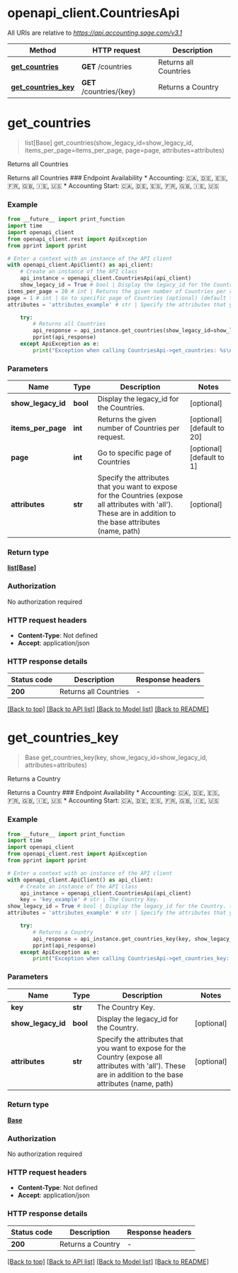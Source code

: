 # openapi_client.CountriesApi

All URIs are relative to *https://api.accounting.sage.com/v3.1*

Method | HTTP request | Description
------------- | ------------- | -------------
[**get_countries**](CountriesApi.md#get_countries) | **GET** /countries | Returns all Countries
[**get_countries_key**](CountriesApi.md#get_countries_key) | **GET** /countries/{key} | Returns a Country


# **get_countries**
> list[Base] get_countries(show_legacy_id=show_legacy_id, items_per_page=items_per_page, page=page, attributes=attributes)

Returns all Countries

Returns all Countries  ### Endpoint Availability  * Accounting: 🇨🇦, 🇩🇪, 🇪🇸, 🇫🇷, 🇬🇧, 🇮🇪, 🇺🇸 * Accounting Start: 🇨🇦, 🇩🇪, 🇪🇸, 🇫🇷, 🇬🇧, 🇮🇪, 🇺🇸

### Example

```python
from __future__ import print_function
import time
import openapi_client
from openapi_client.rest import ApiException
from pprint import pprint

# Enter a context with an instance of the API client
with openapi_client.ApiClient() as api_client:
    # Create an instance of the API class
    api_instance = openapi_client.CountriesApi(api_client)
    show_legacy_id = True # bool | Display the legacy_id for the Countries. (optional)
items_per_page = 20 # int | Returns the given number of Countries per request. (optional) (default to 20)
page = 1 # int | Go to specific page of Countries (optional) (default to 1)
attributes = 'attributes_example' # str | Specify the attributes that you want to expose for the Countries (expose all attributes with 'all'). These are in addition to the base attributes (name, path) (optional)

    try:
        # Returns all Countries
        api_response = api_instance.get_countries(show_legacy_id=show_legacy_id, items_per_page=items_per_page, page=page, attributes=attributes)
        pprint(api_response)
    except ApiException as e:
        print("Exception when calling CountriesApi->get_countries: %s\n" % e)
```

### Parameters

Name | Type | Description  | Notes
------------- | ------------- | ------------- | -------------
 **show_legacy_id** | **bool**| Display the legacy_id for the Countries. | [optional] 
 **items_per_page** | **int**| Returns the given number of Countries per request. | [optional] [default to 20]
 **page** | **int**| Go to specific page of Countries | [optional] [default to 1]
 **attributes** | **str**| Specify the attributes that you want to expose for the Countries (expose all attributes with &#39;all&#39;). These are in addition to the base attributes (name, path) | [optional] 

### Return type

[**list[Base]**](Base.md)

### Authorization

No authorization required

### HTTP request headers

 - **Content-Type**: Not defined
 - **Accept**: application/json

### HTTP response details
| Status code | Description | Response headers |
|-------------|-------------|------------------|
**200** | Returns all Countries |  -  |

[[Back to top]](#) [[Back to API list]](../README.md#documentation-for-api-endpoints) [[Back to Model list]](../README.md#documentation-for-models) [[Back to README]](../README.md)

# **get_countries_key**
> Base get_countries_key(key, show_legacy_id=show_legacy_id, attributes=attributes)

Returns a Country

Returns a Country  ### Endpoint Availability  * Accounting: 🇨🇦, 🇩🇪, 🇪🇸, 🇫🇷, 🇬🇧, 🇮🇪, 🇺🇸 * Accounting Start: 🇨🇦, 🇩🇪, 🇪🇸, 🇫🇷, 🇬🇧, 🇮🇪, 🇺🇸

### Example

```python
from __future__ import print_function
import time
import openapi_client
from openapi_client.rest import ApiException
from pprint import pprint

# Enter a context with an instance of the API client
with openapi_client.ApiClient() as api_client:
    # Create an instance of the API class
    api_instance = openapi_client.CountriesApi(api_client)
    key = 'key_example' # str | The Country Key.
show_legacy_id = True # bool | Display the legacy_id for the Country. (optional)
attributes = 'attributes_example' # str | Specify the attributes that you want to expose for the Country (expose all attributes with 'all'). These are in addition to the base attributes (name, path) (optional)

    try:
        # Returns a Country
        api_response = api_instance.get_countries_key(key, show_legacy_id=show_legacy_id, attributes=attributes)
        pprint(api_response)
    except ApiException as e:
        print("Exception when calling CountriesApi->get_countries_key: %s\n" % e)
```

### Parameters

Name | Type | Description  | Notes
------------- | ------------- | ------------- | -------------
 **key** | **str**| The Country Key. | 
 **show_legacy_id** | **bool**| Display the legacy_id for the Country. | [optional] 
 **attributes** | **str**| Specify the attributes that you want to expose for the Country (expose all attributes with &#39;all&#39;). These are in addition to the base attributes (name, path) | [optional] 

### Return type

[**Base**](Base.md)

### Authorization

No authorization required

### HTTP request headers

 - **Content-Type**: Not defined
 - **Accept**: application/json

### HTTP response details
| Status code | Description | Response headers |
|-------------|-------------|------------------|
**200** | Returns a Country |  -  |

[[Back to top]](#) [[Back to API list]](../README.md#documentation-for-api-endpoints) [[Back to Model list]](../README.md#documentation-for-models) [[Back to README]](../README.md)

